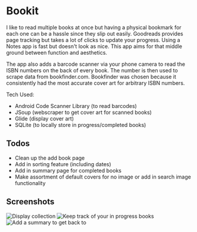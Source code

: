 # Bookit
I like to read multiple books at once but having a physical bookmark for each one can be a hassle since they slip out easily. Goodreads provides page tracking but takes a lot of clicks to update your progress. Using a Notes app is fast but doesn't look as nice. This app aims for that middle ground between function and aesthetics.

The app also adds a barcode scanner via your phone camera to read the ISBN numbers on the back of every book. The number is then used to scrape data from bookfinder.com. Bookfinder was chosen because it consistently had the most accurate cover art for arbitrary ISBN numbers.



Tech Used:
- Android Code Scanner Library (to read barcodes)
- JSoup (webscraper to get cover art for scanned books)
- Glide (display cover art)
- SQLite (to locally store in progress/completed books)

## Todos
- Clean up the add book page
- Add in sorting feature (including dates)
- Add in summary page for completed books
- Make assortment of default covers for no image or add in search image functionality

## Screenshots
![Display collection](https://i.imgur.com/tOhqD7v.jpg)
![Keep track of your in progress books](https://i.imgur.com/ImWFoNY.jpg)
![Add a summary to get back to](https://i.imgur.com/y6gA24b.jpg)
 